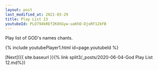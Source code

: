 ```yaml
---
layout: post
last_modified_at: 2021-03-29
title: Play List 13
youtubeId: PLO794kREfZK0XGyw-uaKhD-DjoRF12kFB
---
```

 
 
Play list of GOD's names chants.
 
{% include youtubePlayer1.html id=page.youtubeId %}
 

[Next]({{ site.baseurl }}{% link  split3/_posts/2020-06-04-God Play List 12.md%})
